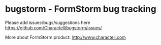 bugstorm - FormStorm bug tracking
========

Please add issues/bugs/suggestions here https://github.com/Charactell/bugstorm/issues/

More about FormStorm product: http://www.charactell.com
